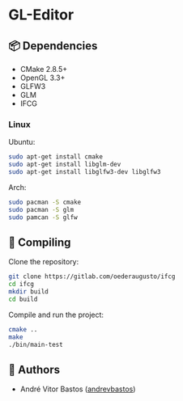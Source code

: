 # GL-Editor

## 📦 Dependencies

* CMake 2.8.5+
* OpenGL 3.3+
* GLFW3
* GLM
* IFCG

### Linux

Ubuntu:
```bash
sudo apt-get install cmake
sudo apt-get install libglm-dev
sudo apt-get install libglfw3-dev libglfw3
```

Arch:
```bash
sudo pacman -S cmake
sudo pacman -S glm
sudo pamcan -S glfw
```

## 🔧 Compiling

Clone the repository:
```bash
git clone https://gitlab.com/oederaugusto/ifcg
cd ifcg
mkdir build
cd build
```

Compile and run the project:
```bash
cmake ..
make
./bin/main-test
```

## 👥 Authors
 * André Vitor Bastos ([andrevbastos](https://github.com/andrevbastos))
